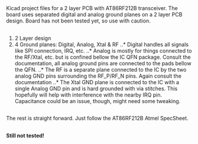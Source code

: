 ##
Kicad project files for a 2 layer PCB with AT86RF212B transceiver. The board uses separated digital and analog ground planes on a 2 layer PCB design. Board has not been tested yet, so use with caution.

##
1. 2 Layer design
2. 4 Ground planes: Digital, Analog, Xtal & RF
 ..* Digital handles all signals like SPI connection, IRQ, etc.
 ..* Analog is mostly for things connected to the RF/Xtal, etc. but is confined bellow the IC QFN package. Consult the documentation, all analog ground pins are connected to the pads bellow the QFN.
 ..* The RF is a separate plane connected to the IC by the two analog GND pins surrounding the RF_P/RF_N pins. Again consult the documentation
 ..* The Xtal GND plane is connected to the IC with a single Analog GND pin and is hard grounded with via stitches. This hopefully will help with interference with the nearby IRQ pin. Capacitance could be an issue, though, might need some tweaking.

##
The rest is straight forward. Just follow the AT86RF212B Atmel SpecSheet.

##
**Still not tested!**
